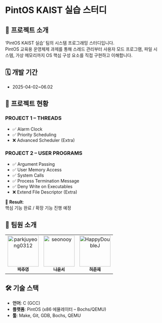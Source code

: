 # PintOS KAIST 실습 스터디

## 🧠 프로젝트 소개
‘PintOS KAIST 실습’ 팀의 시스템 프로그래밍 스터디입니다.  
PintOS 교육용 운영체제 과제를 통해 스레드 관리부터 사용자 모드 프로그램, 파일 시스템, 가상 메모리까지 OS 핵심 구성 요소를 직접 구현하고 이해합니다.

## 🗓️ 개발 기간
- 2025-04-02~06.02  

## 🧩 프로젝트 현황
### PROJECT 1 – THREADS
- ✅ Alarm Clock  
- ✅ Priority Scheduling  
- ❌ Advanced Scheduler (Extra)  

### PROJECT 2 – USER PROGRAMS
- ✅ Argument Passing  
- ✅ User Memory Access  
- ✅ System Calls  
- ✅ Process Termination Message  
- ✅ Deny Write on Executables  
- ❌ Extend File Descriptor (Extra)  

🚀 **Result**:  
핵심 기능 완료 / 확장 기능 진행 예정

## 👥 팀원 소개
<table>
  <tr>
    <td align="center">
      <a href="https://github.com/parkjuyeong0312">
        <img src="https://github.com/parkjuyeong0312.png" width="100px;" alt="parkjuyeong0312"/><br />
        <sub><b>박주영</b></sub>
      </a>
    </td>
    <td align="center">
      <a href="https://github.com/seonooy">
        <img src="https://github.com/seonooy.png" width="100px;" alt="seonooy"/><br />
        <sub><b>나윤서</b></sub>
      </a>
    </td>
    <td align="center">
      <a href="https://github.com/HappyDoubleJ">
        <img src="https://github.com/HappyDoubleJ.png" width="100px;" alt="HappyDoubleJ"/><br />
        <sub><b>허준재</b></sub>
      </a>
    </td>
  </tr>
</table>

## 🛠 기술 스택
- **언어**: C (GCC)  
- **플랫폼**: PintOS (x86 에뮬레이터 – Bochs/QEMU)  
- **툴**: Make, Git, GDB, Bochs, QEMU  

